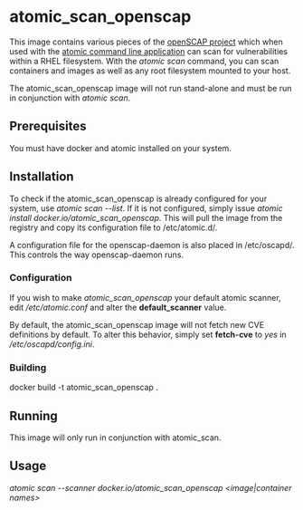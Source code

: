 # atomic_scan_openscap

This image contains various pieces of the [openSCAP project](https://www.open-scap.org/) which when
used with the [atomic command line application](https://github.com/projectatomic/atomic) can scan
for vulnerabilities within a RHEL filesystem.  With the _atomic scan_ command, you can scan
containers and images as well as any root filesystem mounted to your host.

The atomic_scan_openscap image will not run stand-alone and must be run in conjunction with
_atomic scan_.

## Prerequisites

You must have docker and atomic installed on your system.

## Installation

To check if the atomic_scan_openscap is already configured for your system, use _atomic scan --list_.
If it is not configured, simply issue _atomic install docker.io/atomic_scan_openscap_.  This will pull
the image from the registry and copy its configuration file to /etc/atomic.d/.

A configuration file for the openscap-daemon is also placed in /etc/oscapd/.  This controls the
way openscap-daemon runs.

### Configuration

If you wish to make _atomic_scan_openscap_ your default atomic scanner, edit _/etc/atomic.conf_ and
alter the **default_scanner** value.

By default, the atomic_scan_openscap image will not fetch new CVE definitions by default.  To alter
this behavior, simply set **fetch-cve** to _yes_ in _/etc/oscapd/config.ini_.

### Building

docker build -t atomic_scan_openscap .

## Running

This image will only run in conjunction with atomic_scan.  

## Usage

_atomic scan --scanner docker.io/atomic_scan_openscap <image|container names>_
